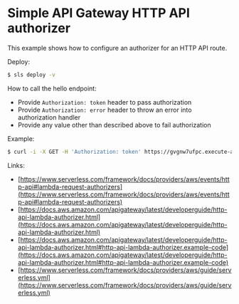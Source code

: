 # Simple API Gateway HTTP API authorizer

This example shows how to configure an authorizer for an HTTP API route.

Deploy:

```bash
$ sls deploy -v
```

How to call the hello endpoint:
- Provide `Authorization: token` header to pass authorization
- Provide `Authorization: error` header to throw an error into authorization handler
- Provide any value other than described above to fail authorization

Example:
```bash
$ curl -i -X GET -H 'Authorization: token' https://gvgnw7ufpc.execute-api.us-east-1.amazonaws.com/hello
```

Links:
- [https://www.serverless.com/framework/docs/providers/aws/events/http-api#lambda-request-authorizers](https://www.serverless.com/framework/docs/providers/aws/events/http-api#lambda-request-authorizers) 
- [https://docs.aws.amazon.com/apigateway/latest/developerguide/http-api-lambda-authorizer.html](https://docs.aws.amazon.com/apigateway/latest/developerguide/http-api-lambda-authorizer.html)
- [https://docs.aws.amazon.com/apigateway/latest/developerguide/http-api-lambda-authorizer.html#http-api-lambda-authorizer.example-code](https://docs.aws.amazon.com/apigateway/latest/developerguide/http-api-lambda-authorizer.html#http-api-lambda-authorizer.example-code)
- [https://www.serverless.com/framework/docs/providers/aws/guide/serverless.yml](https://www.serverless.com/framework/docs/providers/aws/guide/serverless.yml)
